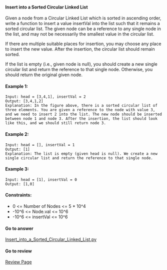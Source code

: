 #### Insert into a Sorted Circular Linked List

Given a node from a Circular Linked List which is sorted in ascending order, write a function to insert a value insertVal into the list such that it remains a sorted circular list. The given node can be a reference to any single node in the list, and may not be necessarily the smallest value in the circular list.

If there are multiple suitable places for insertion, you may choose any place to insert the new value. After the insertion, the circular list should remain sorted.

If the list is empty (i.e., given node is null), you should create a new single circular list and return the reference to that single node. Otherwise, you should return the original given node.

#### Example 1:
 
```
Input: head = [3,4,1], insertVal = 2
Output: [3,4,1,2]
Explanation: In the figure above, there is a sorted circular list of three elements. You are given a reference to the node with value 3, and we need to insert 2 into the list. The new node should be inserted between node 1 and node 3. After the insertion, the list should look like this, and we should still return node 3.
```

#### Example 2:

```
Input: head = [], insertVal = 1
Output: [1]
Explanation: The list is empty (given head is null). We create a new single circular list and return the reference to that single node.
```

#### Example 3:

```
Input: head = [1], insertVal = 0
Output: [1,0]
``` 

#### Constraints:

* 0 <= Number of Nodes <= 5 * 10^4
* -10^6 <= Node.val <= 10^6
* -10^6 <= insertVal <= 10^6

####  Go to answer

[Insert_into_a_Sorted_Circular_Linked_List.py](https://github.com/Kelv1nYu/LeetCode_Practices/blob/master/Code/Insert_into_a_Sorted_Circular_Linked_List.py)

#### Go to review

[Review Page](https://github.com/Kelv1nYu/LeetCode_Practices/blob/master/Review/Insert_into_a_Sorted_Circular_Linked_List.md)